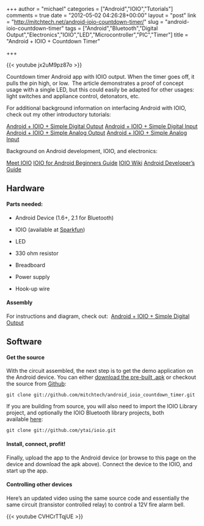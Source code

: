 +++
author = "michael"
categories = ["Android","IOIO","Tutorials"]
comments = true
date = "2012-05-02 04:26:28+00:00"
layout = "post"
link = "http://mitchtech.net/android-ioio-countdown-timer/"
slug = "android-ioio-countdown-timer"
tags = ["Android","Bluetooth","Digital Output","Electronics","IOIO","LED","Microcontroller","PIC","Timer"]
title = "Android + IOIO + Countdown Timer"

+++

{{< youtube jx2uM9pz87o >}}

Countdown timer Android app with IOIO output. When the timer goes off, it pulls the pin high, or low.  The article demonstrates a proof of concept usage with a single LED, but this could easily be adapted for other usages: light switches and appliance control, detonators, etc.

For additional background information on interfacing Android with IOIO, check out my other introductory tutorials:

[Android + IOIO + Simple Digital Output](http://mitchtech.net/android-ioio-simple-digital-output/)
[Android + IOIO + Simple Digital Input](http://mitchtech.net/android-ioio-simple-digital-input/)
[Android + IOIO + Simple Analog Output](http://mitchtech.net/android-ioio-simple-analog-output/)
[Android + IOIO + Simple Analog Input](http://mitchtech.net/android-ioio-simple-analog-input/)

Background on Android development, IOIO, and electronics:

[Meet IOIO](http://ytai-mer.blogspot.com/2011/04/meet-ioio-io-for-android.html)
[IOIO for Android Beginners Guide](http://www.sparkfun.com/tutorials/280)
[IOIO Wiki](https://github.com/ytai/ioio/wiki)
[Android Developer’s Guide](http://developer.android.com/guide/index.html)

## Hardware

#### Parts needed:

  * Android Device (1.6+, 2.1 for Bluetooth)

  * IOIO (available at [Sparkfun](http://www.sparkfun.com/products/10748))

  * LED

  * 330 ohm resistor

  * Breadboard

  * Power supply

  * Hook-up wire

#### Assembly

For instructions and diagram, check out:  [Android + IOIO + Simple Digital Output](http://mitchtech.net/android-ioio-simple-digital-output/)

## Software

#### Get the source

With the circuit assembled, the next step is to get the demo application on the Android device. You can either [download the pre-built .apk](http://mitch-tech.appspot.com/ioio/IOIOCountdownTimer.apk) or checkout the source from [Github](https://github.com/mitchtech/android_ioio_countdown_timer):

```
git clone git://github.com/mitchtech/android_ioio_countdown_timer.git
```

If you are building from source, you will also need to import the IOIO Library project, and optionally the IOIO Bluetooth library projects, both available [here](https://github.com/ytai/ioio):

```
git clone git://github.com/ytai/ioio.git
```

#### Install, connect, profit!

Finally, upload the app to the Android device (or browse to this page on the device and download the apk above). Connect the device to the IOIO, and start up the app.

#### Controlling other devices

Here’s an updated video using the same source code and essentially the same circuit (transistor controlled relay) to control a 12V fire alarm bell.

{{< youtube CVHCrTTqjUE >}}
